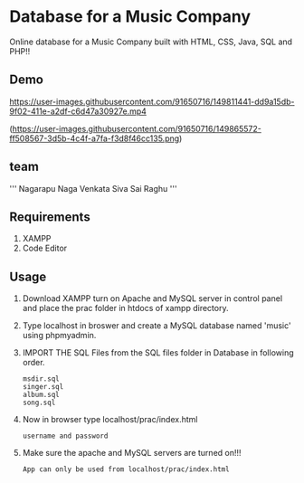 
# Database for a Music Company

Online database for a Music Company built with HTML, CSS, Java, SQL and PHP!!

## Demo


https://user-images.githubusercontent.com/91650716/149811441-dd9a15db-9f02-411e-a2df-c6d47a30927e.mp4

(https://user-images.githubusercontent.com/91650716/149865572-ff508567-3d5b-4c4f-a7fa-f3d8f46cc135.png)



## team
''' Nagarapu Naga Venkata Siva Sai Raghu '''





## Requirements

1. XAMPP 
2. Code Editor

## Usage

1. Download XAMPP turn on Apache and MySQL server in control panel and place the prac folder in htdocs of xampp directory.

2. Type localhost in broswer and create a MySQL database named 'music' using phpmyadmin.

3. IMPORT THE SQL Files from the SQL files folder in Database in following order.

    ```
    msdir.sql
    singer.sql
    album.sql
    song.sql
    
    ```

4. Now in browser type localhost/prac/index.html

    ```Type
    username and password    
    ```

5. Make sure the apache and MySQL servers are turned on!!!

    ```
    App can only be used from localhost/prac/index.html
    ```


